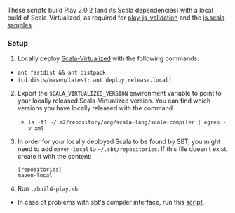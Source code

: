 These scripts build Play 2.0.2 (and its Scala dependencies) with a local
build of Scala-Virtualized, as required for
[play-js-validation](http://github.com/namin/play-js-validation)
and the [js.scala samples](http://github.com/js-scala/samples).

### Setup

1. Locally deploy [Scala-Virtualized](http://github.com/namin/scala/tree/js) with the following commands:
  * `ant fastdist && ant distpack`
  * `(cd dists/maven/latest; ant deploy.release.local)`

2. Export the `SCALA_VIRTUALIZED_VERSION` environment variable to point
   to your locally released Scala-Virtualized version. You can find
   which versions you have locally released with the command
   * `ls -t1 ~/.m2/repository/org/scala-lang/scala-compiler | egrep -v xml`

3. In order for your locally deployed Scala to be found by SBT, you
   might need to add `maven-local` to `~/.sbt/repositories`. If this
   file doesn't exist, create it with the content:

   ```
   [repositories]
   maven-local
   ```

4. Run `./build-play.sh`.
  * In case of problems with sbt's compiler interface, run this [script](https://gist.github.com/1643715).
